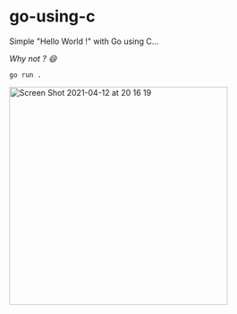 # go-using-c
Simple "Hello World !" with Go using C...

*Why not ? 😄*

`go run .`

<img width="390" alt="Screen Shot 2021-04-12 at 20 16 19" src="https://user-images.githubusercontent.com/19473981/114441773-16051e80-9bcc-11eb-985f-f2922751380e.png">
